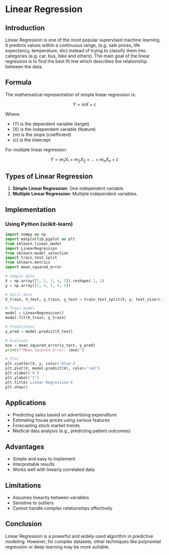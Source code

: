 # Linear Regression

## Introduction

Linear Regression is one of the most popular supervised machine learning. It predicts values within a continuous range, (e.g. sale prices, life expectancy, temperature, etc) instead of trying to classify them into categories (e.g. car, bus, bike and others). The main goal of the linear regression is to find the best fit line which describes the relationship between the data.

## Formula

The mathematical representation of simple linear regression is:

$$
Y = mX + c
$$

Where:

- \(Y\) is the dependent variable (target)
- \(X\) is the independent variable (feature)
- \(m\) is the slope (coefficient)
- \(c\) is the intercept

For multiple linear regression:

$$
Y = m_1 X_1 + m_2 X_2 + ... + m_n X_n + c
$$

## Types of Linear Regression

1. **Simple Linear Regression**: One independent variable.
2. **Multiple Linear Regression**: Multiple independent variables.

## Implementation

### Using Python (scikit-learn)

```python
import numpy as np
import matplotlib.pyplot as plt
from sklearn.linear_model 
import LinearRegression
from sklearn.model_selection 
import train_test_split
from sklearn.metrics 
import mean_squared_error

# Sample data
X = np.array([1, 2, 3, 4, 5]).reshape(-1, 1)
y = np.array([2, 4, 5, 4, 5])

# Split data
X_train, X_test, y_train, y_test = train_test_split(X, y, test_size=0.2, random_state=42)

# Train model
model = LinearRegression()
model.fit(X_train, y_train)

# Predictions
y_pred = model.predict(X_test)

# Evaluate
mse = mean_squared_error(y_test, y_pred)
print(f"Mean Squared Error: {mse}")

# Plot
plt.scatter(X, y, color='blue')
plt.plot(X, model.predict(X), color='red')
plt.xlabel('X')
plt.ylabel('Y')
plt.title('Linear Regression')
plt.show()
```

## Applications

- Predicting sales based on advertising expenditure
- Estimating house prices using various features
- Forecasting stock market trends
- Medical data analysis (e.g., predicting patient outcomes)

## Advantages

- Simple and easy to implement
- Interpretable results
- Works well with linearly correlated data

## Limitations

- Assumes linearity between variables
- Sensitive to outliers
- Cannot handle complex relationships effectively

## Conclusion

Linear Regression is a powerful and widely used algorithm in predictive modeling. However, for complex datasets, other techniques like polynomial regression or deep learning may be more suitable.

